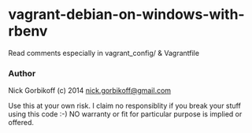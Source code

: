 # vagrant-debian-on-windows-with-rbenv

Read comments  especially in vagrant_config/ & Vagrantfile

### Author
Nick Gorbikoff (c) 2014
nick.gorbikoff@gmail.com

Use this at your own risk. I claim no responsiblity if you break your stuff using this code :-) NO warranty or fit for particular purpose is implied or offered.
